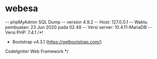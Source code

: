 # webesa
-- phpMyAdmin SQL Dump
-- version 4.9.2
-- Host: 127.0.0.1
-- Waktu pembuatan: 23 Jun 2020 pada 02.48
-- Versi server: 10.4.11-MariaDB
-- Versi PHP: 7.4.1
/*!
 * Bootstrap v4.3.1 (https://getbootstrap.com/)

CodeIgniter Web Framework
 */
